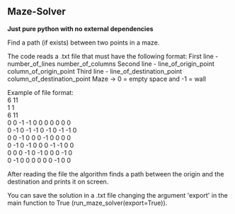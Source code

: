 ## Maze-Solver

__Just pure python with no external dependencies__

Find a path (if exists) between two points in a maze.

The code reads a .txt file that must have the following format:
First line - number_of_lines number_of_columns
Second line - line_of_origin_point column_of_origin_point
Third line - line_of_destination_point column_of_destination_point
Maze -> 0 = empty space and -1 = wall

Example of file format:  
    6  11  
    1  1  
    6  11  
    0  0 -1 -1  0  0  0  0  0  0  0  
    0 -1  0 -1 -1  0 -1  0 -1 -1  0  
    0  0 -1  0  0  0 -1  0  0  0  0  
    0 -1  0 -1  0  0  0 -1 -1  0  0  
    0  0  0 -1  0 -1  0  0  0 -1  0  
    0 -1  0  0  0  0  0  0 -1  0  0  
    
After reading the file the algorithm finds a path between
the origin and the destination and prints it on screen.

You can save the solution in a .txt file changing the argument
'export' in the main function to True (run_maze_solver(export=True)).
